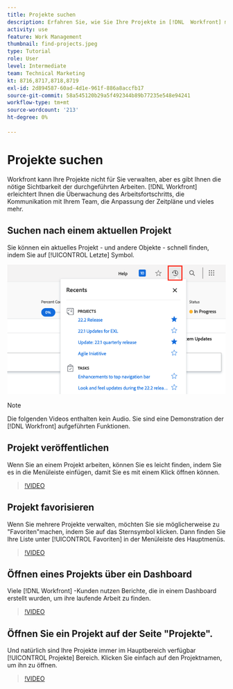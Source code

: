 ```yaml
---
title: Projekte suchen
description: Erfahren Sie, wie Sie Ihre Projekte in [!DNL  Workfront] mit Stiften, Favoriten, Dashboards und dem [!UICONTROL Projekte] Seite.
activity: use
feature: Work Management
thumbnail: find-projects.jpeg
type: Tutorial
role: User
level: Intermediate
team: Technical Marketing
kt: 8716,8717,8718,8719
exl-id: 2d894587-60ad-4d1e-961f-886a8accfb17
source-git-commit: 58a545120b29a5f492344b89b77235e548e94241
workflow-type: tm+mt
source-wordcount: '213'
ht-degree: 0%

---
```


# Projekte suchen

Workfront kann Ihre Projekte nicht für Sie verwalten, aber es gibt Ihnen die nötige Sichtbarkeit der durchgeführten Arbeiten. [!DNL Workfront] erleichtert Ihnen die Überwachung des Arbeitsfortschritts, die Kommunikation mit Ihrem Team, die Anpassung der Zeitpläne und vieles mehr.

<!---
In this section, you will learn how to:

Find your projects in [!DNL Workfront]
Make your project visible to stakeholders
Find project communications
Use [!DNL Workfront] features when reviewing the task list to monitor project progress
--->

## Suchen nach einem aktuellen Projekt

Sie können ein aktuelles Projekt - und andere Objekte - schnell finden, indem Sie auf [!UICONTROL Letzte] Symbol.

![[!UICONTROL Status] Feld in Projekt-Kopfzeile eingeblendet](assets/recents.png)

>[!NOTE]
>
>Die folgenden Videos enthalten kein Audio. Sie sind eine Demonstration der [!DNL Workfront] aufgeführten Funktionen.

## Projekt veröffentlichen

Wenn Sie an einem Projekt arbeiten, können Sie es leicht finden, indem Sie es in die Menüleiste einfügen, damit Sie es mit einem Klick öffnen können.

>[!VIDEO](https://video.tv.adobe.com/v/335038/?quality=12)

## Projekt favorisieren

Wenn Sie mehrere Projekte verwalten, möchten Sie sie möglicherweise zu &quot;Favoriten&quot;machen, indem Sie auf das Sternsymbol klicken. Dann finden Sie Ihre Liste unter [!UICONTROL Favoriten] in der Menüleiste des Hauptmenüs.

>[!VIDEO](https://video.tv.adobe.com/v/335039/?quality=12)


## Öffnen eines Projekts über ein Dashboard

Viele [!DNL Workfront] -Kunden nutzen Berichte, die in einem Dashboard erstellt wurden, um ihre laufende Arbeit zu finden.

>[!VIDEO](https://video.tv.adobe.com/v/335041/?quality=12)


## Öffnen Sie ein Projekt auf der Seite &quot;Projekte&quot;.

Und natürlich sind Ihre Projekte immer im Hauptbereich verfügbar [!UICONTROL Projekte] Bereich. Klicken Sie einfach auf den Projektnamen, um ihn zu öffnen.

>[!VIDEO](https://video.tv.adobe.com/v/335040/?quality=12)
